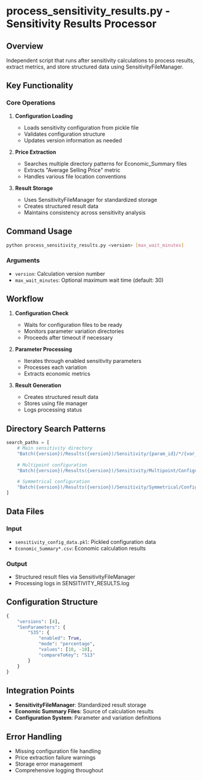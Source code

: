 # process_sensitivity_results.py - Sensitivity Results Processor

## Overview
Independent script that runs after sensitivity calculations to process results, extract metrics, and store structured data using SensitivityFileManager.

## Key Functionality

### Core Operations

1. **Configuration Loading**
   - Loads sensitivity configuration from pickle file
   - Validates configuration structure
   - Updates version information as needed

2. **Price Extraction**
   - Searches multiple directory patterns for Economic_Summary files
   - Extracts "Average Selling Price" metric
   - Handles various file location conventions

3. **Result Storage**
   - Uses SensitivityFileManager for standardized storage
   - Creates structured result data
   - Maintains consistency across sensitivity analysis

## Command Usage
```bash
python process_sensitivity_results.py <version> [max_wait_minutes]
```

### Arguments
- `version`: Calculation version number
- `max_wait_minutes`: Optional maximum wait time (default: 30)

## Workflow

1. **Configuration Check**
   - Waits for configuration files to be ready
   - Monitors parameter variation directories
   - Proceeds after timeout if necessary

2. **Parameter Processing**
   - Iterates through enabled sensitivity parameters
   - Processes each variation
   - Extracts economic metrics

3. **Result Generation**
   - Creates structured result data
   - Stores using file manager
   - Logs processing status

## Directory Search Patterns

```python
search_paths = [
    # Main sensitivity directory
    "Batch({version})/Results({version})/Sensitivity/{param_id}/*/{var_str}/Economic_Summary*.csv",
    
    # Multipoint configuration
    "Batch({version})/Results({version})/Sensitivity/Multipoint/Configuration/{param_id}_{var_str}/Economic_Summary*.csv",
    
    # Symmetrical configuration
    "Batch({version})/Results({version})/Sensitivity/Symmetrical/Configuration/{param_id}_{var_str}/Economic_Summary*.csv"
]
```

## Data Files

### Input
- `sensitivity_config_data.pkl`: Pickled configuration data
- `Economic_Summary*.csv`: Economic calculation results

### Output
- Structured result files via SensitivityFileManager
- Processing logs in SENSITIVITY_RESULTS.log

## Configuration Structure
```python
{
    "versions": [4],
    "SenParameters": {
        "S35": {
            "enabled": True,
            "mode": "percentage",
            "values": [10, -10],
            "compareToKey": "S13"
        }
    }
}
```

## Integration Points

- **SensitivityFileManager**: Standardized result storage
- **Economic Summary Files**: Source of calculation results
- **Configuration System**: Parameter and variation definitions

## Error Handling

- Missing configuration file handling
- Price extraction failure warnings
- Storage error management
- Comprehensive logging throughout